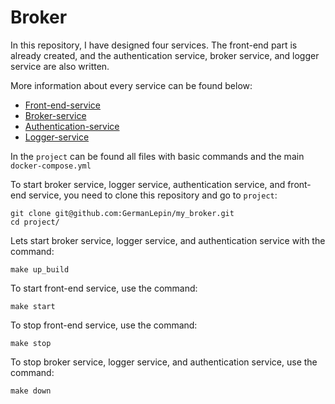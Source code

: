 Broker
=============

In this repository, I have designed four services. The front-end part is already created, and the authentication service, broker service, and logger service are also written.

More information about every service can be found below:
- [Front-end-service](/front-end-service/README.md) 
- [Broker-service](/broker-service/README.md) 
- [Authentication-service](/authentication-service/README.md) 
- [Logger-service](/logger-service/README.md) 

In the `project` can be found all files with basic commands and the main `docker-compose.yml`

To start broker service, logger service, authentication service, and front-end service, you need to clone this repository and go to `project`:
```
git clone git@github.com:GermanLepin/my_broker.git
cd project/
```

Lets start broker service, logger service, and authentication service with the command:
```
make up_build
```

To start front-end service, use the command:
```
make start
```

To stop front-end service, use the command:
```
make stop
```

To stop broker service, logger service, and authentication service, use the command:
```
make down
```


